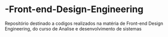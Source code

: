 # -Front-end-Design-Engineering
Repositório destinado a codigos realizados na matéria de Front-end Design Engineering, do curso de Analise e desenvolvimento de sistemas
